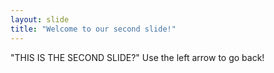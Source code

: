 ```yaml
---
layout: slide
title: "Welcome to our second slide!"
---
```

"THIS IS THE SECOND SLIDE?"
Use the left arrow to go back!
